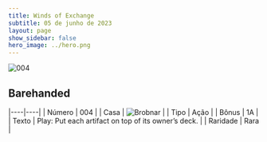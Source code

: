 ```yaml
---
title: Winds of Exchange
subtitle: 05 de junho de 2023
layout: page
show_sidebar: false
hero_image: ../hero.png
---
```


![004](https://mastervault-storage-prod.s3.amazonaws.com/media/card_front/en/600_004_4e065147b752_en.png)


## Barehanded

|----|----|
| Número | 004 |
| Casa | ![Brobnar](https://archonarcana.com/images/thumb/e/e0/Brobnar.png/22px-Brobnar.png "Brobnar") |
| Tipo | Ação |
| Bônus | 1A |
| Texto | Play: Put each artifact on top of its owner’s deck. |
| Raridade | Rara |
